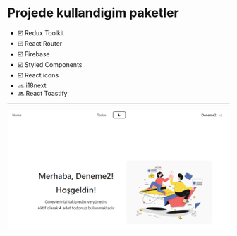 # Projede kullandigim paketler

-  :ballot_box_with_check: Redux Toolkit
-  :ballot_box_with_check: React Router
-  :ballot_box_with_check: Firebase
-  :ballot_box_with_check: Styled Components
-  :ballot_box_with_check: React icons
-  :soon: i18next 
-  :soon: React Toastify

---

![alt text](./image.png)